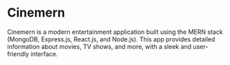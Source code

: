 # Cinemern

Cinemern is a modern entertainment application built using the MERN stack (MongoDB, Express.js, React.js, and Node.js). This app provides detailed information about movies, TV shows, and more, with a sleek and user-friendly interface.
